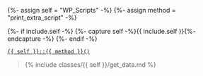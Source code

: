 {%- assign self = "WP_Scripts" -%}
{%- assign method = "print_extra_script" -%}

{%- if include.self -%}
  {%- capture self -%}{{ include.self }}{%- endcapture -%}
{%- endif -%}

<p><code><a href="https://developer.wordpress.org/reference/classes/{{ self | downcase }}/{{ method | downcase }}/">{{ self }}::{{ method }}()</a></code></p>


<blockquote>

{% include classes/{{ self }}/get_data.md %}

</blockquote>
